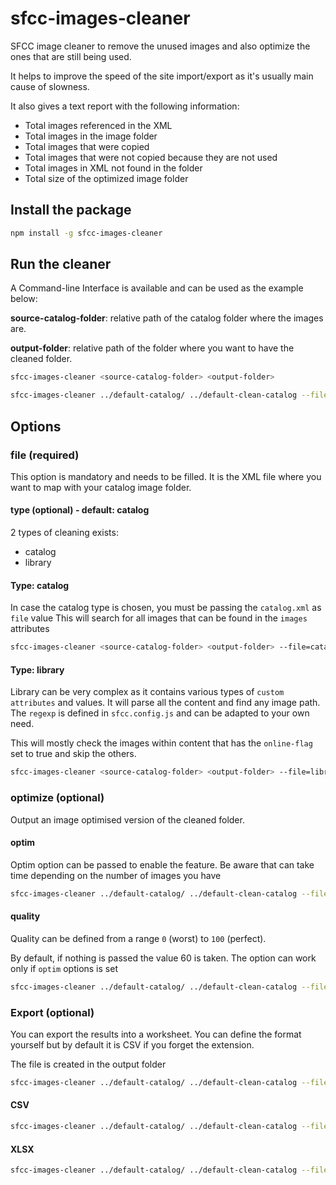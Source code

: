 
# sfcc-images-cleaner

SFCC image cleaner to remove the unused images and also optimize the ones that are still being used.

It helps to improve the speed of the site import/export as it's usually main cause of slowness.

It also gives a text report with the following information:

- Total images referenced in the XML
- Total images in the image folder
- Total images that were copied
- Total images that were not copied because they are not used
- Total images in XML not found in the folder
- Total size of the optimized image folder

## Install the package

```bash
npm install -g sfcc-images-cleaner
```
## Run the cleaner

A Command-line Interface is available and can be used as the example below:

**source-catalog-folder**: relative path of the catalog folder where the images are.

**output-folder**: relative path of the folder where you want to have the cleaned folder.
 
```bash
sfcc-images-cleaner <source-catalog-folder> <output-folder>
```
```bash
sfcc-images-cleaner ../default-catalog/ ../default-clean-catalog --file=catalog.xml
```
## Options

### file (required)

This option is mandatory and needs to be filled. It is the XML file where you want to map with your catalog image folder.

#### type (optional) - default: catalog
2 types of cleaning exists:
- catalog
- library

#### Type: catalog

In case the catalog type is chosen, you must be passing the `catalog.xml` as `file` value
This will search for all images that can be found in the `images` attributes

```bash
sfcc-images-cleaner <source-catalog-folder> <output-folder> --file=catalog.xml-
```

#### Type: library

Library can be very complex as it contains various types of `custom attributes` and values.
It will parse all the content and find any image path. The `regexp` is defined in `sfcc.config.js` and can be adapted to your own need.

This will mostly check the images within content that has the `online-flag` set to true and skip the others.

```bash
sfcc-images-cleaner <source-catalog-folder> <output-folder> --file=library.xml --type=library
```

### optimize (optional)

Output an image optimised version of the cleaned folder.

#### optim

Optim option can be passed to enable the feature. Be aware that can take time depending on the number of images you have
```bash
sfcc-images-cleaner ../default-catalog/ ../default-clean-catalog --file=catalog.xml --optim
```

#### quality

Quality can be defined from a range `0` (worst) to `100` (perfect).

By default, if nothing is passed the value 60 is taken. The option can work only if `optim` options is set
```bash
sfcc-images-cleaner ../default-catalog/ ../default-clean-catalog --file=catalog.xml --optim --quality=80
```
### Export (optional)
You can export the results into a worksheet. You can define the format yourself but by default it is CSV if you forget the extension.

The file is created in the output folder
```bash
sfcc-images-cleaner ../default-catalog/ ../default-clean-catalog --file=catalog.xml --export=myFile
```

#### CSV

```bash
sfcc-images-cleaner ../default-catalog/ ../default-clean-catalog --file=catalog.xml --export=myFile.csv
```
#### XLSX
```bash
sfcc-images-cleaner ../default-catalog/ ../default-clean-catalog --file=catalog.xml --export=myFile.xlsx
```